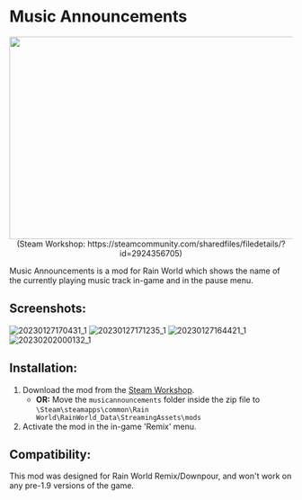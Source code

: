 # Music Announcements
<p align="center">
  <img width="640" height="360" src="https://user-images.githubusercontent.com/57483089/215154126-4cc3ca23-4d65-40e0-a650-c9864064ca3e.png">
  <br/>
  (Steam Workshop: https://steamcommunity.com/sharedfiles/filedetails/?id=2924356705)
</p>
Music Announcements is a mod for Rain World which shows the name of the currently playing music track in-game and in the pause menu.

## Screenshots:
![20230127170431_1](https://user-images.githubusercontent.com/57483089/215154874-8b350089-b0f3-49f3-ac03-afa72fc74583.jpg)
![20230127171235_1](https://user-images.githubusercontent.com/57483089/215154883-dd188e38-c0d0-4461-999b-4432a1979174.jpg)
![20230127164421_1](https://user-images.githubusercontent.com/57483089/215154894-025ec59d-cba4-4b16-9833-f38c6c0dcef8.jpg)
![20230202000132_1](https://user-images.githubusercontent.com/57483089/216196853-7ea32556-7e88-4951-b246-cf7ff4df1125.jpg)

## Installation:
1. Download the mod from the [Steam Workshop](https://steamcommunity.com/sharedfiles/filedetails/?id=2924356705).
    - **OR:** Move the `musicannouncements` folder inside the zip file to `\Steam\steamapps\common\Rain World\RainWorld_Data\StreamingAssets\mods`
2. Activate the mod in the in-game 'Remix' menu.

## Compatibility:
This mod was designed for Rain World Remix/Downpour, and won't work on any pre-1.9 versions of the game.

